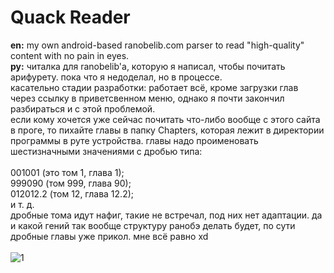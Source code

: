 # Quack Reader

**en:** my own android-based ranobelib.com parser to read "high-quality" content with no pain in eyes.
<br />
**ру:** читалка для ranobelib'a, которую я написал, чтобы почитать арифурету. пока что я недоделал, но в процессе.
<br />
касательно стадии разработки: работает всё, кроме загрузки глав через ссылку в приветсвенном меню, однако я почти закончил разбираться и с этой проблемой.
<br />
если кому хочется уже сейчас почитать что-либо вообще с этого сайта в проге, то пихайте главы в папку Chapters, которая лежит в директории программы в руте устройства.
главы надо проименовать шестизначными значениями с дробью типа:<br />
<br />
001001 (это том 1, глава 1);
<br />
999090 (том 999, глава 90);
<br />
012012.2 (том 12, глава 12.2);
<br />
и т. д.
<br />
дробные тома идут нафиг, такие не встречал, под них нет адаптации. да и какой гений так вообще структуру ранобэ делать будет, по сути дробные главы уже прикол. мне всё равно xd
<br />
<br />
![1](https://github.com/supchyan/QuackReader/assets/123704468/819a6ce0-038e-4d15-9ddb-a244d0e5a998)
